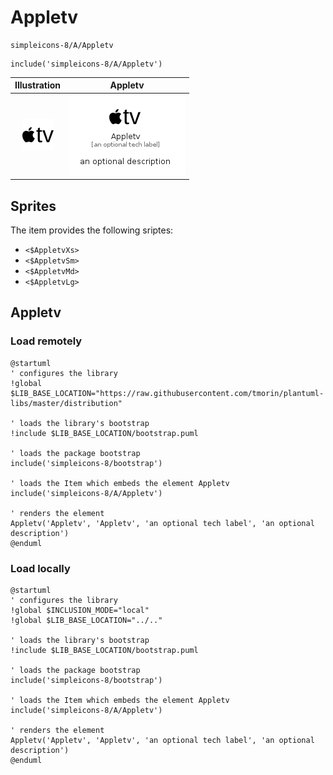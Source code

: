 # Appletv


```text
simpleicons-8/A/Appletv
```

```text
include('simpleicons-8/A/Appletv')
```



| Illustration | Appletv |
| :---: | :---: |
| ![illustration for Illustration](../../simpleicons-8/A/Appletv.png) | ![illustration for Appletv](../../simpleicons-8/A/Appletv.Local.png) |



## Sprites
The item provides the following sriptes:

- `<$AppletvXs>`
- `<$AppletvSm>`
- `<$AppletvMd>`
- `<$AppletvLg>`





## Appletv

### Load remotely
```plantuml
@startuml
' configures the library
!global $LIB_BASE_LOCATION="https://raw.githubusercontent.com/tmorin/plantuml-libs/master/distribution"

' loads the library's bootstrap
!include $LIB_BASE_LOCATION/bootstrap.puml

' loads the package bootstrap
include('simpleicons-8/bootstrap')

' loads the Item which embeds the element Appletv
include('simpleicons-8/A/Appletv')

' renders the element
Appletv('Appletv', 'Appletv', 'an optional tech label', 'an optional description')
@enduml
```

### Load locally
```plantuml
@startuml
' configures the library
!global $INCLUSION_MODE="local"
!global $LIB_BASE_LOCATION="../.."

' loads the library's bootstrap
!include $LIB_BASE_LOCATION/bootstrap.puml

' loads the package bootstrap
include('simpleicons-8/bootstrap')

' loads the Item which embeds the element Appletv
include('simpleicons-8/A/Appletv')

' renders the element
Appletv('Appletv', 'Appletv', 'an optional tech label', 'an optional description')
@enduml
```


